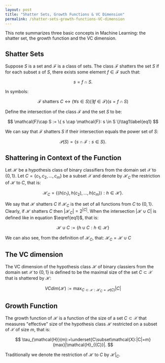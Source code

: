 ```yaml
---
layout: post
title: "Shatter Sets, Growth Functions & VC Dimension"
permalink: /shatter-sets-growth-functions-VC-dimension
---
```


This note summarizes three basic concepts in Machine Learning: the shatter set, the growth function and the VC dimension.

## Shatter Sets
Suppose $S$ is a set and $\mathcal{F}$ is a class of sets. The class $\mathcal{F}$ shatters the set $S$ if for each subset $s$ of $S$, there exists some element $f\in\mathcal{F}$ such that:

$$
s=f\cap S.
$$

In symbols:

$$
\mathcal{F}\text{ shatters }C\leftrightarrow (\forall s\in S)(\exists f\in\mathcal{F})(s=f\cap S)
$$


Define the intersection of the class $\mathcal{F}$ and the set $S$ to be:

$$
\mathcal{F}\cap S := \{ s \cap \mathcal{F}: s \in S \}\tag1\label{eq1}
$$

We can say that $\mathcal{F}$ shatters $S$ if their intersection equals the power set of $S$:

$$
\mathcal{P}(S) = \{ s \cap \mathcal{F}: s \in S \}.
$$


## Shattering in Context of the Function
Let $\mathcal{H}$ be a hypothesis class of binary classifiers from the domain set $\mathcal{X}$ to $\{0, 1\}$. Let $C=\{c_{1}, c_{2},..., c_{m}\}$ be a subset
$\mathcal{X}$ and denote by $\mathcal{H}_{C}$ the restriction of $\mathcal{H}$ to $C$, that is:

$$
\mathcal{H}_{C} = \{ \langle h(c_{1}), h(c_{2}),...,h(c_{m}) \rangle : h \in \mathcal{H} \} .
$$

We say that $\mathcal{H}$ shatters $C$ if $\mathcal{H}_{C}$ is the set of all functions from $C$ to $\{0, 1\}$. Clearly, if $\mathcal{H}$ shatters $C$ then $|\mathcal{H}_{C}|=2^{|C|}$. When the intersection $|\mathcal{H}\cup C|$ is defined like in equation $\eqref{eq1}$, that is:

$$
\mathcal{H}\cup C := \{h\cup C: h\in\mathcal{H}\}
$$

We can also see, from the definition of $\mathcal{H}_{C}$, that: $\mathcal{H}_{C} = \mathcal{H}\cup C$

## The VC dimension
The VC dimension of the hypothesis class $\mathcal{H}$ of binary classiers from the domain set $\mathcal{X}$ to $\{0, 1\}$ is defined to be the maximal size of the set $C\subset\mathcal{X}$ that is shattered by $\mathcal{H}$:

$$
VCdim(\mathcal{H}) := \max_{C\subset\mathcal{X}:\mathcal{H}_{C}=\mathcal{P}(C)} |C|
$$

## Growth Function

The growth function of $\mathcal{H}$ is a function of the size of a set $C\subset\mathcal{X}$ that measures "effective" size of the hypothesis class $\mathcal{H}$ restricted on a subset of $\mathcal{X}$ of size $m$, that is:


$$
\tau_{\mathcal{H}}(m):=\underset{C\subset\mathcal{X}:|C|=m}{max}|\mathcal{H}_{{C}}|.
$$



Traditionally we denote the restriction of $\mathcal{H}$ to $C$ by $\mathcal{H}|_{C}$.
